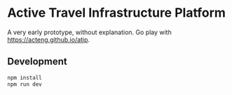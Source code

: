 # Active Travel Infrastructure Platform

A very early prototype, without explanation. Go play with <https://acteng.github.io/atip>.

## Development

```bash
npm install
npm run dev
```
